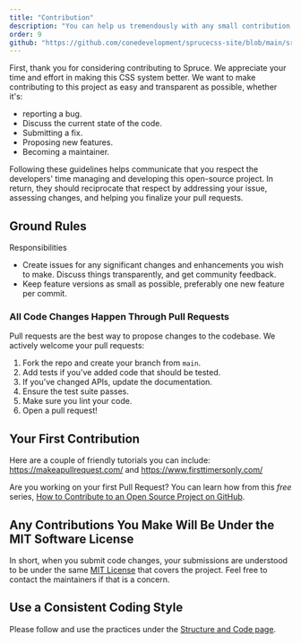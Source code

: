 ```yaml
---
title: "Contribution"
description: "You can help us tremendously with any small contribution, like fixing a typo."
order: 9
github: "https://github.com/conedevelopment/sprucecss-site/blob/main/src/docs/getting-started/contribution.mdx"
---
```


<p class="lead">First, thank you for considering contributing to Spruce. We appreciate your time and effort in making this CSS system better. We want to make contributing to this project as easy and transparent as possible, whether it's:</p>

- reporting a bug.
- Discuss the current state of the code.
- Submitting a fix.
- Proposing new features.
- Becoming a maintainer.

Following these guidelines helps communicate that you respect the developers' time managing and developing this open-source project. In return, they should reciprocate that respect by addressing your issue, assessing changes, and helping you finalize your pull requests.

## Ground Rules

Responsibilities
* Create issues for any significant changes and enhancements you wish to make. Discuss things transparently, and get community feedback.
* Keep feature versions as small as possible, preferably one new feature per commit.

### All Code Changes Happen Through Pull Requests

Pull requests are the best way to propose changes to the codebase. We actively welcome your pull requests:

1. Fork the repo and create your branch from `main`.
2. Add tests if you've added code that should be tested.
3. If you've changed APIs, update the documentation.
4. Ensure the test suite passes.
5. Make sure you lint your code.
6. Open a pull request!

## Your First Contribution

Here are a couple of friendly tutorials you can include: https://makeapullrequest.com/ and https://www.firsttimersonly.com/

Are you working on your first Pull Request? You can learn how from this *free* series, [How to Contribute to an Open Source Project on GitHub](https://app.egghead.io/playlists/how-to-contribute-to-an-open-source-project-on-github).

## Any Contributions You Make Will Be Under the MIT Software License

In short, when you submit code changes, your submissions are understood to be under the same [MIT License](https://choosealicense.com/licenses/mit/) that covers the project. Feel free to contact the maintainers if that is a concern.

## Use a Consistent Coding Style

Please follow and use the practices under the [Structure and Code page](/docs/getting-started/structure-and-code#coding-style-guide-and-practices).
